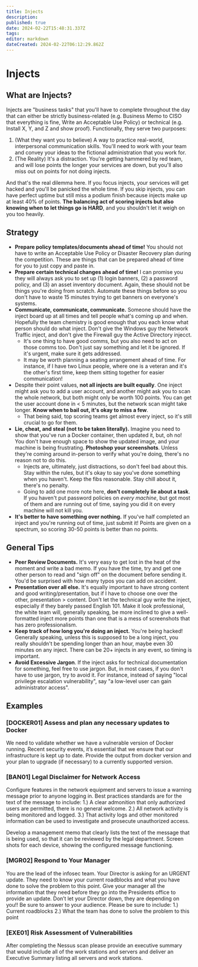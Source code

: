 ```yaml
---
title: Injects
description: 
published: true
date: 2024-02-22T15:48:31.337Z
tags: 
editor: markdown
dateCreated: 2024-02-22T06:12:29.862Z
---
```


# Injects

## What are Injects?
Injects are "business tasks" that you'll have to complete throughout the day that can either be strictly business-related (e.g. Business Memo to CISO that everything is fine, Write an Acceptable Use Policy) or technical (e.g. Install X, Y, and Z and show proof). Functionally, they serve two purposes:

1. (What they want you to believe) A way to practice real-world, interpersonal communication skills. You'll need to work with your team and convey your ideas to the fictional administration that you work for.
2. (The Reality) It's a distraction. You're getting hammered by red team, and will lose points the longer your services are down, but you'll also miss out on points for not doing injects.

And that's the real dilemma here. If you focus injects, your services will get hacked and you'll be panicked the whole time. If you skip injects, you can have perfect uptime but still miss a podium finish because injects make up at least 40% of points. **The balancing act of scoring injects but also knowing when to let things go is HARD**, and you shouldn't let it weigh on you too heavily.

## Strategy
- **Prepare policy templates/documents ahead of time!** You should not have to write an Acceptable Use Policy or Disaster Recovery plan during the competition. These are things that can be prepared ahead of time for you to just copy and paste in.
- **Prepare certain technical changes ahead of time!** I can promise you they will always ask you to set up (1) login banners, (2) a password policy, and (3) an asset inventory document. Again, these should not be things you're doing from scratch. Automate these things before so you don't have to waste 15 minutes trying to get banners on everyone's systems.
- **Communicate, communicate, communicate.** Someone should have the inject board up at all times and tell people what's coming up and when. Hopefully the team chemistry is good enough that you each know what person should do what inject. Don't give the Windows guy the Network Traffic inject, and don't give the Firewall guy the Active Directory injecct.
	- It's one thing to have good comms, but you also need to act on those comms too. Don't just say something and let it be ignored. If it's urgent, make sure it gets addressed.
	- It may be worth planning a seating arrangement ahead of time. For instance, if I have two Linux people, where one is a veteran and it's the other's first time, keep them sitting together for easier communication!
- Despite their point values, **not all injects are built equally**. One inject might ask you to add a user account, and another might ask you to scan the whole network, but both might only be worth 100 points. You can get the user account done in < 5 minutes, but the network scan might take longer. **Know when to bail out, it's okay to miss a few**.
	- That being said, top scoring teams get almost every inject, so it's still crucial to go for them.
- **Lie, cheat, and steal (not to be taken literally).** Imagine you need to show that you've run a Docker container, then updated it, but, oh no! You don't have enough space to show the updated image, and your machine is being frustrating. **Photoshop your screenshots**. Unless they're coming around in-person to verify what you're doing, there's no reason not to do this.
	- Injects are, ultimately, just distractions, so don't feel bad about this. Stay within the rules, but it's okay to say you've done something when you haven't. Keep the fibs reasonable. Stay chill about it, there's no penalty.
	- Going to add one more note here, **don't completely lie about a task**. If you haven't put password policies on *every machine*, but got most of them and are running out of time, saying you did it on every machine will not kill you.
- **It's better to have something over nothing.** If you've half completed an inject and you're running out of time, just submit it! Points are given on a spectrum, so scoring 30-50 points is better than no points.

## General Tips
- **Peer Review Documents.** It's very easy to get lost in the heat of the moment and write a bad memo. If you have the time, try and get one other person to read and "sign off" on the document before sending it. You'd be surprised with how many typos you can add on accident.
- **Presentation over all else.** It's equally important to have strong content and good writing/presentation, but if I have to choose one over the other, presentation > content. Don't let the technical guy write the inject, especially if they barely passed English 101. Make it look professional, the white team will, generally speaking, be more inclined to give a well-formatted inject more points than one that is a mess of screenshots that has zero professionalism.
- **Keep track of how long you're doing an inject.** You're being hacked! Generally speaking, unless this is supposed to be a long inject, you really shouldn't be spending longer than an hour, maybe even 30 minutes on any inject. There can be 20+ injects in any event, so timing is important.
- **Avoid Excessive Jargon**. If the inject asks for technical documentation for something, feel free to use jargon. But, in most cases, if you don't have to use jargon, try to avoid it. For instance, instead of saying "local privilege escalation vulnerability", say "a low-level user can gain administrator access".

## Examples
### [DOCKER01] Assess and plan any necessary updates to Docker
We need to validate whether we have a vulnerable version of Docker running. Recent security events, it’s essential that we ensure that our infrastructure is kept up to date.
Provide the output from docker version and your plan to upgrade (if necessary) to a
currently supported version.

### [BAN01] Legal Disclaimer for Network Access
Configure features in the network equipment and servers to issue a warning message prior to anyone logging in. Best practices standards are for the text of the message to include:
1.) A clear admonition that only authorized users are permitted, there is no general
welcome.
2.) All network activity is being monitored and logged.
3.) That activity logs and other monitored information can be used to investigate and
prosecute unauthorized access.

Develop a management memo that clearly lists the text of the message that is being
used, so that it can be reviewed by the legal department.
Screen shots for each device, showing the configured message functioning.

### [MGR02] Respond to Your Manager
You are the lead of the infosec team. Your Director is asking for an URGENT update. They need to
know your current roadblocks and what you have done to solve the problem to this point. Give your manager all the information that they need before they go into the Presidents office to provide an update. Don’t let your Director down, they are depending on you!! Be sure to answer to your audience.
Please be sure to include:
1.) Current roadblocks
2.) What the team has done to solve the problem to this point

### [EXE01] Risk Assessment of Vulnerabilities
After completing the Nessus scan please provide an executive summary that would include all of the work stations and servers and deliver an Executive Summary listing all servers and work stations.